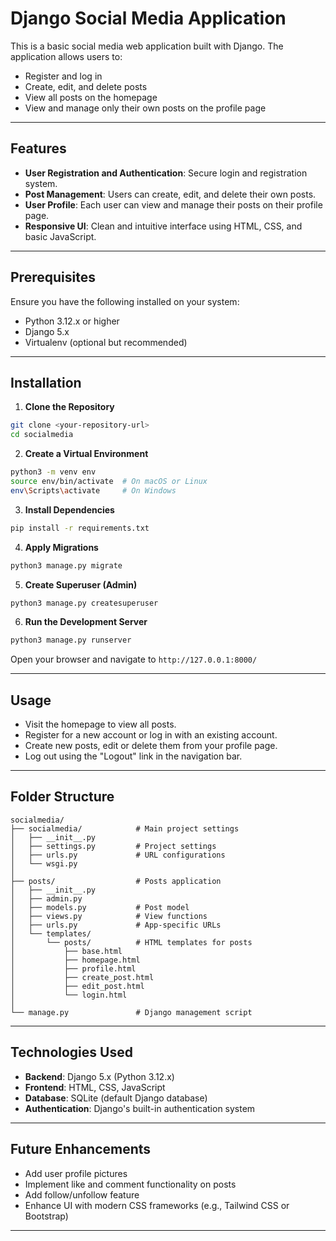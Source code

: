 # Django Social Media Application

This is a basic social media web application built with Django. The application allows users to:
- Register and log in
- Create, edit, and delete posts
- View all posts on the homepage
- View and manage only their own posts on the profile page

---

## Features

- **User Registration and Authentication**: Secure login and registration system.
- **Post Management**: Users can create, edit, and delete their own posts.
- **User Profile**: Each user can view and manage their posts on their profile page.
- **Responsive UI**: Clean and intuitive interface using HTML, CSS, and basic JavaScript.

---

## Prerequisites

Ensure you have the following installed on your system:
- Python 3.12.x or higher
- Django 5.x
- Virtualenv (optional but recommended)

---

## Installation

1. **Clone the Repository**

```bash
git clone <your-repository-url>
cd socialmedia
```

2. **Create a Virtual Environment**

```bash
python3 -m venv env
source env/bin/activate  # On macOS or Linux
env\Scripts\activate     # On Windows
```

3. **Install Dependencies**

```bash
pip install -r requirements.txt
```

4. **Apply Migrations**

```bash
python3 manage.py migrate
```

5. **Create Superuser (Admin)**

```bash
python3 manage.py createsuperuser
```

6. **Run the Development Server**

```bash
python3 manage.py runserver
```

Open your browser and navigate to `http://127.0.0.1:8000/`

---

## Usage

- Visit the homepage to view all posts.
- Register for a new account or log in with an existing account.
- Create new posts, edit or delete them from your profile page.
- Log out using the "Logout" link in the navigation bar.

---

## Folder Structure

```
socialmedia/
├── socialmedia/            # Main project settings
│   ├── __init__.py
│   ├── settings.py         # Project settings
│   ├── urls.py             # URL configurations
│   └── wsgi.py
│
├── posts/                  # Posts application
│   ├── __init__.py
│   ├── admin.py
│   ├── models.py           # Post model
│   ├── views.py            # View functions
│   ├── urls.py             # App-specific URLs
│   └── templates/
│       └── posts/          # HTML templates for posts
│           ├── base.html
│           ├── homepage.html
│           ├── profile.html
│           ├── create_post.html
│           ├── edit_post.html
│           └── login.html
│
└── manage.py               # Django management script
```

---

## Technologies Used

- **Backend**: Django 5.x (Python 3.12.x)
- **Frontend**: HTML, CSS, JavaScript
- **Database**: SQLite (default Django database)
- **Authentication**: Django's built-in authentication system

---

## Future Enhancements

- Add user profile pictures
- Implement like and comment functionality on posts
- Add follow/unfollow feature
- Enhance UI with modern CSS frameworks (e.g., Tailwind CSS or Bootstrap)

---